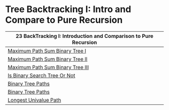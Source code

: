 # Tree Backtracking I: Intro and Compare to Pure Recursion

| 23 BackTracking I: Introduction and Comparison to Pure Recursion              |
| ----------------------------------------------------------------------------- |
| [Maximum Path Sum Binary Tree I](https://app.laicode.io/app/problem/138)      |
| [Maximum Path Sum Binary Tree II](https://app.laicode.io/app/problem/139)     |
| [Maximum Path Sum Binary Tree III](https://app.laicode.io/app/problem/140)    |
| [Is Binary Search Tree Or Not](https://app.laicode.io/app/problem/54)         |
| [Binary Tree Paths](https://leetcode.com/problems/binary-tree-paths/)         |
| [Binary Tree Paths](https://app.laicode.io/app/problem/524)                   |
| [Longest Univalue Path](https://leetcode.com/problems/longest-univalue-path/) |
